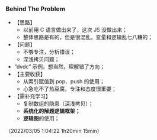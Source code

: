 ### Behind The Problem

* 【思路】
  * 以前用 C 语言做出来了，这次 JS 没做出来；
  * 整体思路是有的，但是很混乱，变量和逻辑乱七八糟的；
* 【问题】
  * 不够专注，分析错误；
  * 深浅拷贝问题；
* “dvdc” 示例，想当然，理解错了方向；
* 【主要收获】
  * 从索引赋值到 pop、push 的使用；
  * 心急吃不了热豆腐，专注和态度很重要；
* 【需补充学习】
  * 复制数组的隐患（深浅拷贝）；
  * **系统化的解题逻辑框架；**
  * **逻辑图**的使用；

（2022/03/05 1:04:22 1h20min 15min）